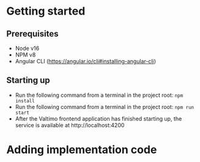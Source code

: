 # Getting started
## Prerequisites
- Node v16
- NPM v8
- Angular CLI (https://angular.io/cli#installing-angular-cli)

## Starting up
- Run the following command from a terminal in the project root: ```npm install```
- Run the following command from a terminal in the project root: ```npm run start```
- After the Valtimo frontend application has finished starting up, the service is available at http://localhost:4200

# Adding implementation code

